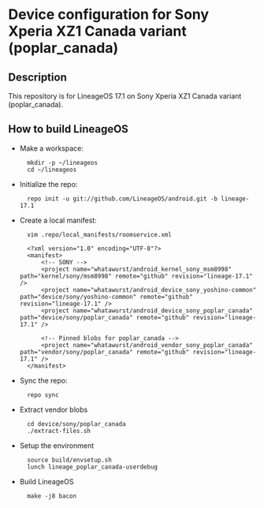 Device configuration for Sony Xperia XZ1 Canada variant (poplar_canada)
========================================================

Description
-----------

This repository is for LineageOS 17.1 on Sony Xperia XZ1 Canada variant (poplar_canada).

How to build LineageOS
----------------------

* Make a workspace:

        mkdir -p ~/lineageos
        cd ~/lineageos

* Initialize the repo:

        repo init -u git://github.com/LineageOS/android.git -b lineage-17.1

* Create a local manifest:

        vim .repo/local_manifests/roomservice.xml

        <?xml version="1.0" encoding="UTF-8"?>
        <manifest>
            <!-- SONY -->
            <project name="whatawurst/android_kernel_sony_msm8998" path="kernel/sony/msm8998" remote="github" revision="lineage-17.1" />
            <project name="whatawurst/android_device_sony_yoshino-common" path="device/sony/yoshino-common" remote="github" revision="lineage-17.1" />
            <project name="whatawurst/android_device_sony_poplar_canada" path="device/sony/poplar_canada" remote="github" revision="lineage-17.1" />

            <!-- Pinned blobs for poplar_canada -->
            <project name="whatawurst/android_vendor_sony_poplar_canada" path="vendor/sony/poplar_canada" remote="github" revision="lineage-17.1" />
        </manifest>

* Sync the repo:

        repo sync

* Extract vendor blobs

        cd device/sony/poplar_canada
        ./extract-files.sh

* Setup the environment

        source build/envsetup.sh
        lunch lineage_poplar_canada-userdebug

* Build LineageOS

        make -j8 bacon
